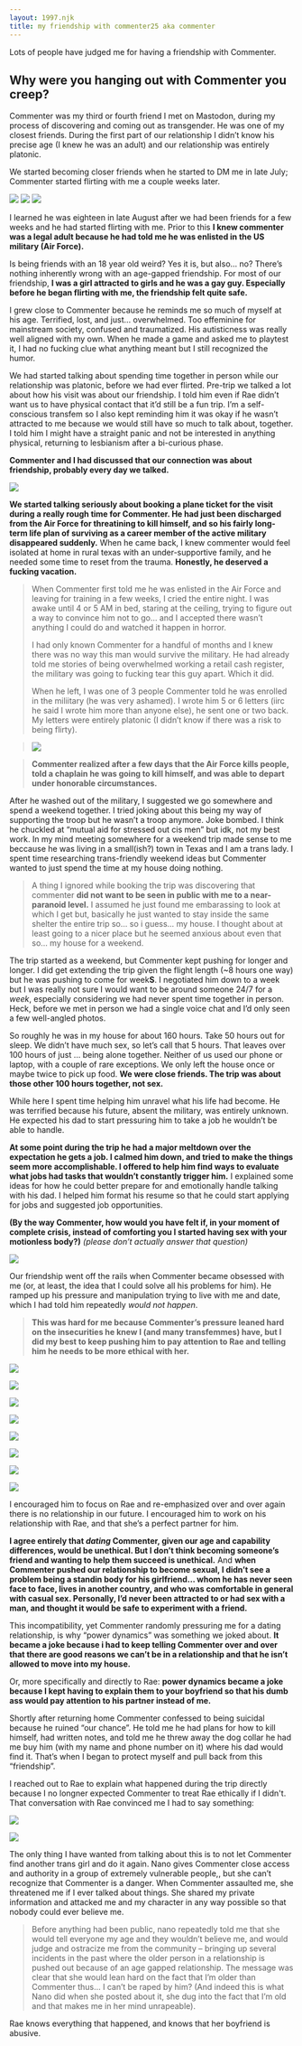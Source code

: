 ```yaml
---
layout: 1997.njk
title: my friendship with commenter25 aka commenter
---
```

Lots of people have judged me for having a friendship with Commenter.

## Why were you hanging out with Commenter you creep?

Commenter was my third or fourth friend I met on Mastodon, during my process of discovering and coming out as transgender. He was one of my closest friends. During the first part of our relationship I didn’t know his precise age (I knew he was an adult) and our relationship was entirely platonic.

We started becoming closer friends when he started to DM me in late July; Commenter started flirting with me a couple weeks later.

![](/images/commenter/commenter01.png)
![](/images/commenter/commenter02.png)
![](/images/commenter/commenter03.png)

I learned he was eighteen in late August after we had been friends for a few weeks and he had started flirting with me. Prior to this **I knew commenter was a legal adult because he had told me he was enlisted in the US military (Air Force).**

Is being friends with an 18 year old weird? Yes it is, but also… no? There’s nothing inherently wrong with an age-gapped friendship. For most of our friendship, **I was a girl attracted to girls and he was a gay guy. Especially before he began flirting with me, the friendship felt quite safe.**

I grew close to Commenter because he reminds me so much of myself at his age. Terrified, lost, and just… overwhelmed. Too effeminine for mainstream society, confused and traumatized. His autisticness was really well aligned with my own. When he made a game and asked me to playtest it, I had no fucking clue what anything meant but I still recognized the humor.

We had started talking about spending time together in person while our relationship was platonic, before we had ever flirted. Pre-trip we talked a lot about how his visit was about our friendship. I told him even if Rae didn’t want us to have physical contact that it’d still be a fun trip. I’m a self-conscious transfem so I also kept reminding him it was okay if he wasn’t attracted to me because we would still have so much to talk about, together. I told him I might have a straight panic and not be interested in anything physical, returning to lesbianism after a bi-curious phase.

**Commenter and I had discussed that our connection was about friendship, probably every day we talked.**

![](/images/commenter/commenter04.png)

**We started talking seriously about booking a plane ticket for the visit during a really rough time for Commenter. He had just been discharged from the Air Force for threatining to kill himself, and so his fairly long-term life plan of surviving as a career member of the active military disappeared suddenly.** When he came back, I knew commenter would feel isolated at home in rural texas with an under-supportive family, and he needed some time to reset from the trauma. **Honestly, he deserved a fucking vacation.**

> When Commenter first told me he was enlisted in the Air Force and leaving for training in a few weeks, I cried the entire night. I was awake until 4 or 5 AM in bed, staring at the ceiling, trying to figure out a way to convince him not to go… and I accepted there wasn’t anything I could do and watched it happen in horror.
>
> I had only known Commenter for a handful of months and I knew there was no way this man would survive the military. He had already told me stories of being overwhelmed working a retail cash register, the military was going to fucking tear this guy apart. Which it did.
>
> When he left, I was one of 3 people Commenter told he was enrolled in the miliitary (he was very ashamed). I wrote him 5 or 6 letters (iirc he said I wrote him more than anyone else), he sent one or two back. My letters were entirely platonic (I didn’t know if there was a risk to being flirty).

> ![](/images/commenter/commenter05.jpg)

> **Commenter realized after a few days that the Air Force kills people, told a chaplain he was going to kill himself, and was able to depart under honorable circumstances.**

After he washed out of the military, I suggested we go somewhere and spend a weekend together. I tried joking about this being my way of supporting the troop but he wasn’t a troop anymore. Joke bombed. I think he chuckled at “mutual aid for stressed out cis men” but idk, not my best work. In my mind meeting somewhere for a weekend trip made sense to me beccause he was living in a small(ish?) town in Texas and I am a trans lady. I spent time researching trans-friendly weekend ideas but Commenter wanted to just spend the time at my house doing nothing.

> A thing I ignored while booking the trip was discovering that commenter **did not want to be seen in public with me to a near-paranoid level.** I assumed he just found me embarassing to look at which I get but, basically he just wanted to stay inside the same shelter the entire trip so… so i guess… my house. I thought about at least going to a nicer place but he seemed anxious about even that so… my house for a weekend.

The trip started as a weekend, but Commenter kept pushing for longer and longer. I did get extending the trip given the flight length (~8 hours one way) but he was pushing to come for week**S**. I negotiated him down to a week but I was really not sure I would want to be around someone 24/7 for a *week*, especially considering we had never spent time together in person. Heck, before we met in person we had a single voice chat and I’d only seen a few well-angled photos.

So roughly he was in my house for about 160 hours. Take 50 hours out for sleep. We didn’t have much sex, so let’s call that 5 hours. That leaves over 100 hours of just … being alone together.  Neither of us used our phone or laptop, with a couple of rare exceptions. We only left the house once or maybe twice to pick up food. **We were close friends. The trip was about those other 100 hours together, not sex.**

While here I spent time helping him unravel what his life had become. He was terrified because his future, absent the military, was entirely unknown. He expected his dad to start pressuring him to take a job he wouldn’t be able to handle.

**At some point during the trip he had a major meltdown over the expectation he gets a job. I calmed him down, and tried to make the things seem more accomplishable. I offered to help him find ways to evaluate what jobs had tasks that wouldn’t constantly trigger him.** I explained some ideas for how he could better prepare for and emotionally handle talking with his dad. I helped him format his resume so that he could start applying for jobs and suggested job opportunities.

**(By the way Commenter, how would you have felt if, in your moment of complete crisis, instead of comforting you I started having sex with your motionless body?)** *(please don’t actually answer that question)*

![](/images/commenter/commenter06.png)

Our friendship went off the rails when Commenter became obsessed with me (or, at least, the idea that I could solve all his problems for him). He ramped up his pressure and manipulation trying to live with me and date, which I had told him repeatedly *would not happen*.

> **This was hard for me because Commenter’s pressure leaned hard on the insecurities he knew I (and many transfemmes) have, but I did my best to keep pushing him to pay attention to Rae and telling him he needs to be more ethical with her.**

![](/images/commenter/commenter07.png)


![](/images/commenter/commenter08.png)


![](/images/commenter/commenter09.png)


![](/images/commenter/commenter10.png)


![](/images/commenter/commenter11.png)


![](/images/commenter/commenter12.png)


![](/images/commenter/commenter13.png)


![](/images/commenter/commenter14.png)


I encouraged him to focus on Rae and re-emphasized over and over again there is no relationship in our future. I encouraged him to work on his relationship with Rae, and that she’s a perfect partner for him.

**I agree entirely that *dating* Commenter, given our age and capability differences, would be unethical. But I don’t think becoming someone’s friend and wanting to help them succeed is unethical.** And **when Commenter pushed our relationship to become sexual, I didn’t see a problem being a standin body for his girlfriend… whom he has never seen face to face, lives in another country, and who was comfortable in general with casual sex. Personally, I’d never been attracted to or had sex with a man, and thought it would be safe to experiment with a friend.**

This incompatibility, yet Commenter randomly pressuring me for a dating relationship, is why “power dynamics” was something we joked about. **It became a joke because i had to keep telling Commenter over and over that there are good reasons we can’t be in a relationship and that he isn’t allowed to move into my house.**

Or, more specifically and directly to Rae: **power dynamics became a joke because I kept having to explain them to your boyfriend so that his dumb ass would pay attention to his partner instead of me.**

Shortly after returning home Commenter confessed to being suicidal because he ruined “our chance”. He told me he had plans for how to kill himself, had written notes, and told me he threw away the dog collar he had me buy him (with my name and phone number on it) where his dad would find it. That’s when I began to protect myself and pull back from this “friendship”.

I reached out to Rae to explain what happened during the trip directly because I no longner expected Commenter to treat Rae ethically if I didn't. That conversation with Rae convinced me I had to say something:

![](/images/commenter/commenter15.png)

![](/images/commenter/commenter16.png)

The only thing I have wanted from talking about this is to not let Commenter find another trans girl and do it again. Nano gives Commenter close access and authority in a group of extremely vulnerable people,, but she can’t recognize that Commenter is a danger. When Commenter assaulted me, she threatened me if I ever talked about things. She shared my private information and attacked me and my character in any way possible so that nobody could ever believe me.

> Before anything had been public, nano repeatedly told me that she would tell everyone my age and they wouldn’t believe me, and would judge and ostracize me from the community – bringing up several incidents in the past where the older person in a relationship is pushed out because of an age gapped relationship. The message was clear that she would lean hard on the fact that I’m older than Commenter thus… I can’t be raped by him? (And indeed this is what Nano did when she posted about it, she dug into the fact that I’m old and that makes me in her mind unrapeable).

Rae knows everything that happened, and knows that her boyfriend is abusive.